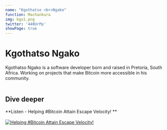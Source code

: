 ```yaml
---
name: "Kgothatso <br>Ngako"
function: Machankura
img: kgo1.png
twitter: '440UrPp'
showPage: true
---
```


# Kgothatso Ngako
 
Kgothatso Ngako is a software developer born and raised in Pretoria, South Africa. Working on projects that make Bitcoin more accessible in his community.
<br><br>

## Dive deeper


<div class="grid grid-cols-2 gap-5">
<div class="p-3 my-2">

**Listen - Helping #Bitcoin Attain Escape Velocity! **  <br><br>
[![Helping #Bitcoin Attain Escape Velocity! ](/content/joe2.png)](https://anchor.fm/daniel-prince6/episodes/Machankura8333---Helping-Bitcoin-Attain-Escape-Velocity--275-e1n5qmi/a-a8f2dsh/)
</div>

</div>

<br>






